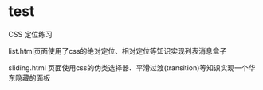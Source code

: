# test
CSS 定位练习

list.html页面使用了css的绝对定位、相对定位等知识实现列表消息盒子

sliding.html 页面使用css的伪类选择器、平滑过渡(transition)等知识实现一个华东隐藏的面板
